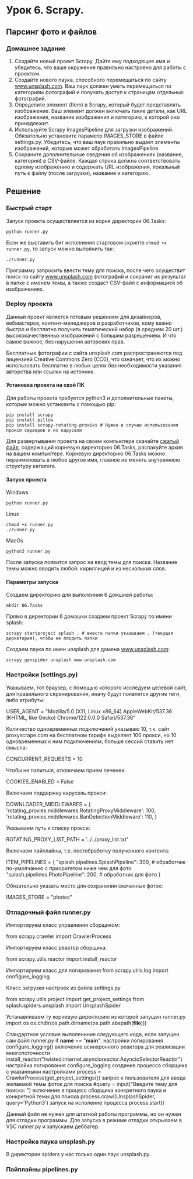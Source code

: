 # Урок 6. Scrapy.

## Парсинг фото и файлов

### Домашнее задание

1. Создайте новый проект Scrapy. Дайте ему подходящее имя и убедитесь, что ваше окружение правильно настроено для работы с проектом.
2. Создайте нового паука, способного перемещаться по сайту www.unsplash.com. Ваш паук должен уметь перемещаться по категориям фотографий и получать доступ к страницам отдельных фотографий.
3. Определите элемент (Item) в Scrapy, который будет представлять изображение. Ваш элемент должен включать такие детали, как URL изображения, название изображения и категорию, к которой оно принадлежит.
4. Используйте Scrapy ImagesPipeline для загрузки изображений. Обязательно установите параметр IMAGES_STORE в файле settings.py. Убедитесь, что ваш паук правильно выдает элементы изображений, которые может обработать ImagesPipeline.
5. Сохраните дополнительные сведения об изображениях (название, категория) в CSV-файле. Каждая строка должна соответствовать одному изображению и содержать URL изображения, локальный путь к файлу (после загрузки), название и категорию.

## Решение

### Быстрый старт

Запуск проекта осуществляется из корня директории 06.Tasks:

```
python runner.py
```

Если же выставить бит исполнения стартовом скрипте ```chmod +x runner.py```, то запуск можно выполнить так:

```
./runner.py
```

Программу запросить ввести тему для поиска, после чего осуществит поиск по сайту www.unsplash.com фотографий и сохранит их результат в папке с именем темы, а также создаст CSV-файл с информацией об изображениях.

### Deploy проекта

Данный проект является готовым решением для дизайнеров, вебмастеров, контент-менеджеров и разработчиков, кому важно быстро и бесплатно получить тематический набор (в среднем 20 шт.) высококачественных изображений с большим разрешением. И что самое важное, без нарушения авторских прав.

Бесплатные фотографии c сайта unsplash.com распространяются под лицензией Creative Commons Zero (CC0), что означает, что их можно использовать бесплатно в любых целях без необходимости указания авторства или ссылки на источник.

#### Установка проекта на свой ПК

Для работы проекта требуется python3 и дополнительные пакеты, которые можно установить с помощью pip:

```
pip install scrapy
pip install pillow
pip install scrapy-rotating-proxies # Нужен в случае использования прокси серверов и их карусели
```

Для развертывания проекта на своем компьютере скачайте [сжатый файл](), содержащий корневую директорию  06.Tasks, распакуйте архив на вашем компьютере. 
Корневую директорию 06.Tasks можно переименовать в любое другое имя, главное не менять внутреннюю структуру каталога.

#### Запуск проекта

Windows

```
python runner.py
```

Linux

```
chmod +x runner.py
./runner.py
```

MacOs

```
python3 runner.py
```

После запуска появится запрос на ввод темы для поиска. 
Название темы можно вводить любой: кириллицей и из нескольких слов.

#### Параметры запуска

Создаем директорию для выполенния 6 домшней работы:

```
mkdir 06.Tasks
```

Прямо в директории 6 домашки создаем проект Scrapy по имени splash:

```
scrapy startproject splash . # вместо папки указываем . (текущая диркетория), чтобы не плодить папки
```

Создаем паука по имен unsplash для домена  www.unsplash.com:

```
scrapy genspider unsplash www.unsplash.com
```

### Настройки (settings.py)

Указываем, тот браузер, с помощью которого исследуем целевой сайт, для правильного скренирования, иначу будут появлятся другие теги, либо атрибуты:

USER_AGENT = "Mozilla/5.0 (X11; Linux x86_64) AppleWebKit/537.36 (KHTML, like Gecko) Chrome/122.0.0.0 Safari/537.36"

Количество одновременных подключений указываю 10, т.к. сайт proxyscrape.com на бесплатном тарифе выделяет 100 прокси, но 10 одновременных к ним подключениям, больше сессий ставить нет смысла:

CONCURRENT_REQUESTS = 10

Чтобы не палиться, отключаем прием печенек:

COOKIES_ENABLED = False

Включаем поддержку карусель прокси:

DOWNLOADER_MIDDLEWARES = {
   'rotating_proxies.middlewares.RotatingProxyMiddleware': 100,
   'rotating_proxies.middlewares.BanDetectionMiddleware': 110,
}

Указываем путь к списку прокси:

ROTATING_PROXY_LIST_PATH = '../../proxy_list.txt'

Включаем пайплайны, т.е. постобработку полученного контента:

ITEM_PIPELINES = {
   "splash.pipelines.SplashPipeline": 300, # обработчик по-умолчанию с приоритетом ниже чем для фото
   "splash.pipelines.PhotoPipeline": 200, # обработчик для фото
}

Обязательно указать место для сохранения скачанных фоток:

IMAGES_STORE = "photos"

### Отладочный файл runner.py
Импортируем класс управления сборщиком:

from scrapy.crawler import CrawlerProcess

Импортируем класс реактор сборщика:

from scrapy.utils.reactor import install_reactor

Импортируем класс для логирования
from scrapy.utils.log import configure_logging

Класс загрузки настроек из файла settings.py

from scrapy.utils.project import get_project_settings
from splash.spiders.unsplash import UnsplashSpider

Устанавливаем ту корневую директорию из которой запущен runner.py
import os
os.chdir(os.path.dirname(os.path.abspath(__file__)))

Стандартное условие выполениние следующего кода, если запущен сам файл runner.py
if __name__ == "__main__":
    настройки логирования
    configure_logging()
    включение асинхронного реактора для реализации многопоточности
    install_reactor("twisted.internet.asyncioreactor.AsyncioSelectorReactor")
    настройка логирования
    configure_logging
    создание процесса сборщика с указанными настройками
    process = CrawlerProcess(get_project_settings())
    запрос к пользователя для ввода желаемой темы фоток для поиска
    #query = input("Введите тему для поиска: ")
    включение в процесс сборщика конкретного паука и конкретной темы для поиска
    process.crawl(UnsplashSpider, query='Python3')
    запуск на исполение процесса
    process.start()


Данный файл не нужен для штатной работы программы, но он нужен для отладки программы. Для запуска в режиме отладки открываем в VSC runner.py и запускаем деббагер.

### Настройка паука unsplash.py

В директории spiders у нас только один паук unsplash.py.

### Пайплайны pipelines.py


